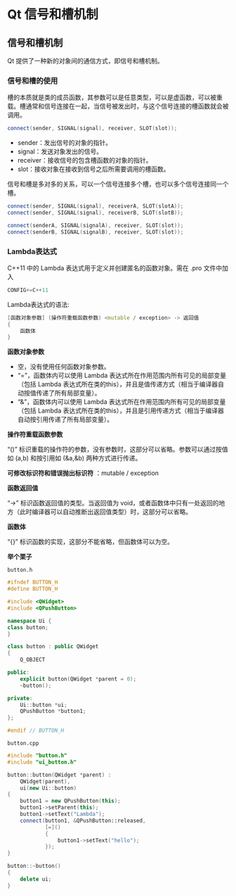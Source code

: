 # Qt 信号和槽机制

## 信号和槽机制

Qt 提供了一种新的对象间的通信方式，即信号和槽机制。

### 信号和槽的使用

槽的本质就是类的成员函数，其参数可以是任意类型，可以是虚函数，可以被重载。槽通常和信号连接在一起，当信号被发出时，与这个信号连接的槽函数就会被调用。

```cpp
connect(sender, SIGNAL(signal), receiver, SLOT(slot));
```

- sender：发出信号的对象的指针。
- signal：发送对象发出的信号。
- receiver：接收信号的包含槽函数的对象的指针。
- slot：接收对象在接收到信号之后所需要调用的槽函数。

信号和槽是多对多的关系，可以一个信号连接多个槽，也可以多个信号连接同一个槽。

```cpp
connect(sender, SIGNAL(signal), receiverA, SLOT(slotA));
connect(sender, SIGNAL(signal), receiverB, SLOT(slotB));

connect(senderA, SIGNAL(signalA), receiver, SLOT(slot));
connect(senderB, SIGNAL(signalB), receiver, SLOT(slot));
```

### Lambda表达式

C++11 中的 Lambda 表达式用于定义并创建匿名的函数对象。需在 .pro 文件中加入

```cpp
CONFIG+=C++11
```

Lambda表达式的语法:

```cpp
[函数对象参数] (操作符重载函数参数) <mutable / exception> -> 返回值 
{
    函数体
}
```

**函数对象参数**

- 空，没有使用任何函数对象参数。
- “=”，函数体内可以使用 Lambda 表达式所在作用范围内所有可见的局部变量（包括 Lambda 表达式所在类的this），并且是值传递方式（相当于编译器自动按值传递了所有局部变量）。
- “&”，函数体内可以使用 Lambda 表达式所在作用范围内所有可见的局部变量（包括 Lambda 表达式所在类的this），并且是引用传递方式（相当于编译器自动按引用传递了所有局部变量）。

**操作符重载函数参数**

“()” 标识重载的操作符的参数，没有参数时，这部分可以省略。参数可以通过按值如 (a,b) 和按引用如 (&a,&b) 两种方式进行传递。

**可修改标识符和错误抛出标识符** ：mutable / exception

**函数返回值**

“->” 标识函数返回值的类型。当返回值为 void，或者函数体中只有一处返回的地方（此时编译器可以自动推断出返回值类型）时，这部分可以省略。

**函数体**

“{}” 标识函数的实现，这部分不能省略，但函数体可以为空。

**举个栗子**

`button.h`

```cpp
#ifndef BUTTON_H
#define BUTTON_H

#include <QWidget>
#include <QPushButton>

namespace Ui {
class button;
}

class button : public QWidget
{
    Q_OBJECT

public:
    explicit button(QWidget *parent = 0);
    ~button();

private:
    Ui::button *ui;
    QPushButton *button1;
};

#endif // BUTTON_H
```

`button.cpp`

```cpp
#include "button.h"
#include "ui_button.h"

button::button(QWidget *parent) :
    QWidget(parent),
    ui(new Ui::button)
{
    button1 = new QPushButton(this);
    button1->setParent(this);
    button1->setText("Lambda");
    connect(button1, &QPushButton::released,
            [=]()
            {
                button1->setText("hello");
            });
}

button::~button()
{
    delete ui;
}
```

